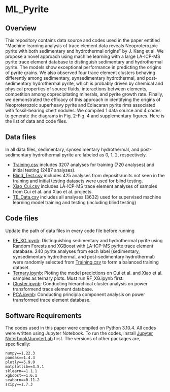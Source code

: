 # ML_Pyrite

## Overview
This repository contains data source and codes used in the paper entitled "Machine learning analysis of trace element data reveals 
Neoproterozoic pyrite with both sedimentary and hydrothermal origins" by J. Kang et al. We propose a novel approach using machine
learning with a large LA-ICP-MS pyrite trace element database to distinguish sedimentary and hydrothermal pyrite. The models show 
exceptional performance in predicting the origins of pyrite grains. We also observed four trace element clusters behaving differently 
among sedimentary, synsedimentary hydrothermal, and post-sedimentary hydrothermal pyrite, which is probably driven by chemical and 
physical properties of source fluids, interactions between elements, competition among coprecipitating minerals, and pyrite growth rate. 
Finally, we demonstrated the efficacy of this approach in identifying the origins of Neoproterozoic superheavy pyrite and Ediacaran pyrite
rims associated with fossil-bearing chert nodules. We compiled 1 data source and 4 codes to generate the diagrams in Fig. 2-Fig. 4 and 
supplementary figures. Here is the list of data and code files.

## Data files
In all data files, sedimentary, synsedimentary hydrothermal, and post-sedimentary hydrothermal pyrite are labeled as 0, 1, 2, respectively.
  - [Training.csv](data/Training.csv) includes 3207 analyses for training (720 analyses) and initial testing (2487 analyses). 
  - [Blind_Test.csv](data/Blind_Test.csv) includes 425 analyses from deposits/units not seen in the training and initial testing datasets were used for blind testing.
  - [Xiao_Cui.csv](data/Xiao_Cui.csv) includes LA-ICP-MS trace element analyses of samples from Cui et al. and Xiao et al. projects.
  - [TE_Data.csv](data/TE_Data.csv) includes all analyses (3632) used for supervised machine learning model training and testing (including blind testing)

## Code files
Update the path of data files in every code file before running
  - [RF_XG.ipynb](code/RF_XG.ipynb): Distinguishing sedimentary and hydrothermal pyrite using Random Forests and XGBoost with LA-ICP-MS pyrite trace element database. 240 pyrite analyses from each label (sedimentary, synsedimentary hydrothermal, and post-sedimentary hydrothermal) were randomly selected from [Training.csv](data/Training.csv) to form a balanced training dataset.
  - [Ternary.ipynb](code/Ternary.ipynb): Ploting the model predictions on Cui et al. and Xiao et al. samples as ternary plots. Must run RF_XG.ipynb first.
  - [Cluster.ipynb](code/Cluster.ipynb): Conducting hierarchical cluster analysis on power transformend trace element database.
  - [PCA.ipynb](code/PCA.ipynb): Conducting principla component analysis on power transformed trace element database.

## Software Requirements
The codes used in this paper were compiled on Python 3.10.4. All codes were written using Jupyter Notebook. To run the codes, install [Jupyter Noterbook/JupyterLab](https://jupyter.org/install) first.
The versions of other packages are, specifically:
```
numpy==1.22.3
pandas==1.4.3
plotly==5.9.0
matplotlib==3.5.1
sklearn==1.1.1
xgboost==1.6.1
seaborn==0.11.2
scipy==1.7.3
```
